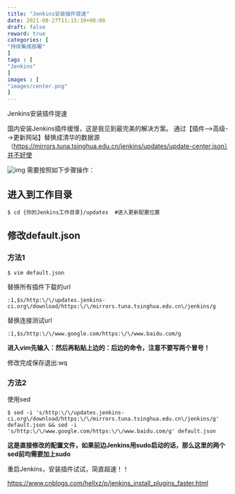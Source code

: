 ```yaml
---
title: "Jenkins安装插件提速"
date: 2021-08-27T11:15:10+08:00
draft: false
reward: true
categories: [
"持续集成部署"
]
tags : [
"Jenkins"
]
images : [
"images/center.png"
]
---
```


Jenkins安装插件提速

国内安装Jenkins插件缓慢，这是我见到最完美的解决方案。
通过【插件-->高级-->更新网站】替换成清华的数据源（https://mirrors.tuna.tsinghua.edu.cn/jenkins/updates/update-center.json）并不好使

![img](https://picgo.6and.ltd/img/img_5e9b36bba6599.png)
需要按照如下步骤操作：

## 进入到工作目录

```shell
$ cd {你的Jenkins工作目录}/updates  #进入更新配置位置
```

## 修改default.json

### 方法1

```shell
$ vim default.json
```

替换所有插件下载的url

```shell
:1,$s/http:\/\/updates.jenkins-ci.org\/download/https:\/\/mirrors.tuna.tsinghua.edu.cn\/jenkins/g
```

替换连接测试url

```shell
:1,$s/http:\/\/www.google.com/https:\/\/www.baidu.com/g
```

**进入vim先输入：然后再粘贴上边的：后边的命令，注意不要写两个冒号！**

修改完成保存退出:wq

### 方法2

使用sed

```shell
$ sed -i 's/http:\/\/updates.jenkins-ci.org\/download/https:\/\/mirrors.tuna.tsinghua.edu.cn\/jenkins/g' default.json && sed -i 's/http:\/\/www.google.com/https:\/\/www.baidu.com/g' default.json
```

**这是直接修改的配置文件，如果前边Jenkins用sudo启动的话，那么这里的两个sed前均需要加上sudo**

重启Jenkins，安装插件试试，简直超速！！

https://www.cnblogs.com/hellxz/p/jenkins_install_plugins_faster.html